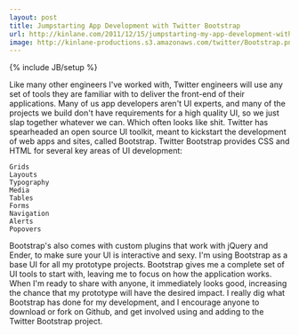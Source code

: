 ```yaml
---
layout: post
title: Jumpstarting App Development with Twitter Bootstrap
url: http://kinlane.com/2011/12/15/jumpstarting-my-app-development-with-twitter-bootstrap/
image: http://kinlane-productions.s3.amazonaws.com/twitter/Bootstrap.png
---
```

{% include JB/setup %}
Like many other engineers I've worked with, Twitter engineers will use any set of tools they are familiar with to deliver the front-end of their applications.
Many of us app developers aren't UI experts, and many of the projects we build don't have requirements for a high quality UI, so we just slap together whatever we can. Which often looks like shit.
Twitter has spearheaded an open source UI toolkit, meant to kickstart the development of web apps and sites, called Bootstrap.
Twitter Bootstrap provides CSS and HTML for several key areas of UI development:

	Grids
	Layouts
	Typography
	Media
	Tables
	Forms
	Navigation
	Alerts
	Popovers

Bootstrap's also comes with custom plugins that work with jQuery and Ender, to make sure your UI is interactive and sexy.
I'm using Bootstrap as a base UI for all my prototype projects. Bootstrap gives me a complete set of UI tools to start with, leaving me to focus on how the application works. When I'm ready to share with anyone, it immediately looks good, increasing the chance that my prototype will have the desired impact.
I really dig what Bootstrap has done for my development, and I encourage anyone to download or fork on Github, and get involved using and adding to the Twitter Bootstrap project.